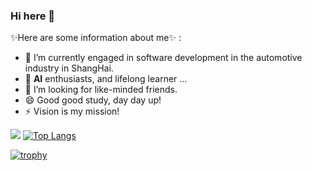 ### Hi here 👋

✨Here are some information about me✨ :

- 🔭 I’m currently engaged in software development in the automotive industry in ShangHai.
- 🌱 **AI** enthusiasts, and lifelong learner ...
- 👯 I’m looking for like-minded friends.
- 😄 Good good study, day day up!
- ⚡  Vision is my mission!
<!---
- 🤔 https://aimuch.com
- 💬 [Twitter](https://twitter.com/aisoez)
- 📫 [E-mail](aimuch@outlook.com)
-->

![](https://github-readme-stats.vercel.app/api?username=aimuch&count_private=true&show_icons=true)
[![Top Langs](https://github-readme-stats.vercel.app/api/top-langs/?username=aimuch&layout=compact)](https://github.com/anuraghazra/github-readme-stats)

[![trophy](https://github-profile-trophy.vercel.app/?username=aimuch)](https://github.com/ryo-ma/github-profile-trophy)
